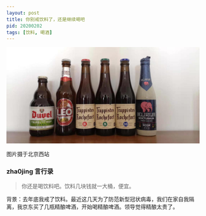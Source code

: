 ```yaml
---
layout: post
title: 你别戒饮料了，还是继续喝吧
pid: 20200202
tags: [饮料, 喝酒]
---
```


![](/uploads/2020/02/01-beer.jpeg)

图片摄于北京西站


### zha0jing 言行录

> 你还是喝饮料吧。饮料几块钱就一大桶，便宜。


背景：去年底我戒了饮料。最近这几天为了防范新型冠状病毒，我们在家自我隔离，我京东买了几瓶精酿啤酒，开始喝精酿啤酒。领导觉得精酿太贵了。

